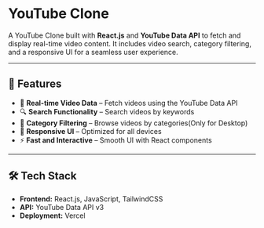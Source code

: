 # YouTube Clone  

A YouTube Clone built with **React.js** and **YouTube Data API** to fetch and display real-time video content. It includes video search, category filtering, and a responsive UI for a seamless user experience.  

---

## 🚀 Features  

- 🎥 **Real-time Video Data** – Fetch videos using the YouTube Data API  
- 🔍 **Search Functionality** – Search videos by keywords  
- 📂 **Category Filtering** – Browse videos by categories(Only for Desktop) 
- 📱 **Responsive UI** – Optimized for all devices  
- ⚡ **Fast and Interactive** – Smooth UI with React components  

---

## 🛠️ Tech Stack  

- **Frontend:** React.js, JavaScript, TailwindCSS 
- **API:** YouTube Data API v3  
- **Deployment:** Vercel 

